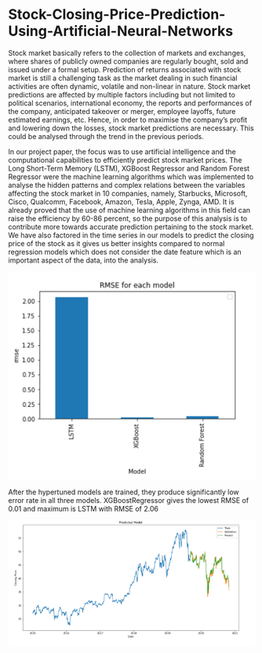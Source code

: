# Stock-Closing-Price-Prediction-Using-Artificial-Neural-Networks

Stock market basically refers to the collection of markets and exchanges, where shares of publicly owned companies are regularly bought, sold and issued under a formal setup. Prediction of returns associated with stock market is still a challenging task as the market dealing in such financial activities are often dynamic, volatile and non-linear in nature. Stock market predictions are affected by multiple factors including but not limited to political scenarios, international economy, the reports and performances of the company, anticipated takeover or merger, employee layoffs, future estimated earnings, etc. Hence, in order to maximise the company’s profit and lowering down the losses, stock market predictions are necessary. This could be analysed through the trend in the previous periods.


In our project paper, the focus was to use artificial intelligence and the computational capabilities to efficiently predict stock market prices. The Long Short-Term Memory (LSTM), XGBoost Regressor and Random Forest Regressor were the machine learning algorithms which was implemented to analyse the hidden patterns and complex relations between the variables affecting the stock market in 10 companies, namely, Starbucks, Microsoft, Cisco, Qualcomm, Facebook, Amazon, Tesla, Apple, Zynga, AMD. It is already proved that the use of machine learning algorithms in this field can raise the efficiency by 60-86 percent, so the purpose of this analysis is to contribute more towards accurate prediction pertaining to the stock market. We have also factored in the time series in our models to predict the closing price of the stock as it gives us better insights compared to normal regression models which does not consider the date feature which is an important aspect of the data, into the analysis.

![RMSE](./error_stock.PNG)

After the hypertuned models are trained, they produce significantly low error rate in all three models. XGBoostRegressor gives the lowest RMSE of 0.01 and maximum is LSTM with RMSE of 2.06

![Predict Stock](./predict_stock.PNG)
